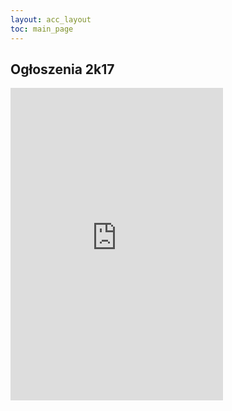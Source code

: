 ```yaml
---
layout: acc_layout
toc: main_page
---
```

Ogłoszenia 2k17
---
<iframe src="https://www.facebook.com/plugins/page.php?href=https%3A%2F%2Fwww.facebook.com%2Fwppt.pwr%2F&tabs=timeline&width=340&height=500&small_header=true&adapt_container_width=false&hide_cover=true&show_facepile=false&appId" width="340" height="500" style="border:none;overflow:hidden" scrolling="no" frameborder="0" allowTransparency="true"></iframe>
